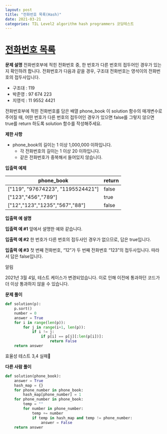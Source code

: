 ```yaml
---
layout: post
title: "전화번호 목록(Hash)"
date: 2021-03-21
categories: TIL Level2 algorithm hash programmers 코딩테스트
---
```


# [전화번호 목록](https://programmers.co.kr/learn/courses/30/lessons/42577)

**문제 설명**
전화번호부에 적힌 전화번호 중, 한 번호가 다른 번호의 접두어인 경우가 있는지 확인하려 합니다.
전화번호가 다음과 같을 경우, 구조대 전화번호는 영석이의 전화번호의 접두사입니다.

- 구조대 : 119
- 박준영 : 97 674 223
- 지영석 : 11 9552 4421

전화번호부에 적힌 전화번호를 담은 배열 phone_book 이 solution 함수의 매개변수로 주어질 때, 어떤 번호가 다른 번호의 접두어인 경우가 있으면 false를 그렇지 않으면 true를 return 하도록 solution 함수를 작성해주세요.

**제한 사항**

- phone_book의 길이는 1 이상 1,000,000 이하입니다.
  - 각 전화번호의 길이는 1 이상 20 이하입니다.
  - 같은 전화번호가 중복해서 들어있지 않습니다.

**입출력 예제**

| phone_book                        | return |
| --------------------------------- | ------ |
| ["119", "97674223", "1195524421"] | false  |
| ["123","456","789"]               | true   |
| ["12","123","1235","567","88"]    | false  |

**입출력 예 설명**

**입출력 예 #1**
앞에서 설명한 예와 같습니다.

**입출력 예 #2**
한 번호가 다른 번호의 접두사인 경우가 없으므로, 답은 true입니다.

**입출력 예 #3**
첫 번째 전화번호, “12”가 두 번째 전화번호 “123”의 접두사입니다. 따라서 답은 false입니다.

알림

2021년 3월 4일, 테스트 케이스가 변경되었습니다. 이로 인해 이전에 통과하던 코드가 더 이상 통과하지 않을 수 있습니다.

**문제 풀이**

```python
def solution(p):
    p.sort()
    number = 0
    answer = True
    for i in range(len(p)):
        for j in range(i+1, len(p)):
            if i != j:
                if p[i] == p[j][:len(p[i])]:
                    return False
    return answer

```

효율성 테스트 3,4 실패🥴

**다른 사람 풀이**

```python
def solution(phone_book):
    answer = True
    hash_map = {}
    for phone_number in phone_book:
        hash_map[phone_number] = 1
    for phone_number in phone_book:
        temp = ""
        for number in phone_number:
            temp += number
            if temp in hash_map and temp != phone_number:
                answer = False
    return answer
```
